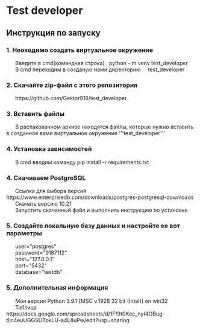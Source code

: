 <h1>Test developer</h1>

<h2>Инструкция по запуску</h2>

<h3>1. Неоходимо создать виртуальное окружение</h3>
&nbsp &nbsp &nbsp Введите в cmd(командная строка)&nbsp&nbsp python - m venv test_developer<br>
&nbsp &nbsp &nbsp В cmd переходим в созданую нами директорию &nbsp &nbsp test_developer<br>

<h3>2. Скачайте zip-файл с этого репозитория</h3>
&nbsp &nbsp &nbsp https://github.com/Gektor918/test_developer<br>

<h3>3. Вставить файлы</h3>
&nbsp &nbsp &nbsp В распакованном архиве находятся файлы, которые нужно вставить в созданное вами виртуальное окружение '''test_developer'''<br>

<h3>4. Установка зависимостей</h3>
&nbsp &nbsp &nbsp В cmd вводим команду pip install -r requirements.txt<br>

<h3>4. Скачиваем PostgreSQL</h3>
&nbsp &nbsp &nbsp Ссылка для выбора версий https://www.enterprisedb.com/downloads/postgres-postgresql-downloads<br>
&nbsp &nbsp &nbsp Скачать версию 10.21<br>
&nbsp &nbsp &nbsp Запустить скачанный файл и выполнить инструкцию по установке<br>

<h3>5. Создайте локальную базу данных и настройте ее вот параметры</h3>
&nbsp &nbsp &nbsp user="postgres"<br>
&nbsp &nbsp &nbsp password="9187112"<br>
&nbsp &nbsp &nbsp host="127.0.0.1"<br>
&nbsp &nbsp &nbsp port="5432"<br>
&nbsp &nbsp &nbsp database="testdb"<br>

<h3>5. Дополнительная информация</h3>
&nbsp &nbsp &nbsp Моя версия Python 3.9.1 [MSC v.1928 32 bit (Intel)] on win32<br>
&nbsp &nbsp &nbsp Таблица https://docs.google.com/spreadsheets/d/1Ff9t0Kec_nyI4OBug-tljc4euUGGSUTpkLU-a4L8uPw/edit?usp=sharing<br>

